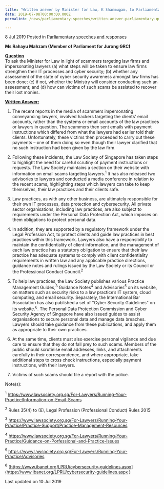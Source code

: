 ```yaml
---
title: 'Written answer by Minister for Law, K Shanmugam, to Parliamentary Question on law firms and cyber security'
date: 2019-07-08T00:00:00.000Z
permalink: /news/parliamentary-speeches/written-answer-parliamentary-question-on-scammers-targeting-law-firms-and-impersonating-lawyers

---
```




8 Jul 2019 Posted in [Parliamentary speeches and responses](/news/parliamentary-speeches)


**Ms Rahayu Mahzam (Member of Parliament for Jurong GRC)** 
 
 
**<u>Question</u>**  
To ask the Minister for Law in light of scammers targeting law firms and impersonating lawyers (a) what steps will be taken to ensure law firms strengthen their IT processes and cyber security; (b) whether any assessment of the state of cyber security awareness amongst law firms has been done; (c) if not, whether the Ministry will consider conducting such an assessment; and (d) how can victims of such scams be assisted to recover their lost monies.
 
 
**<u>Written Answer:</u>**  
1. The recent reports in the media of scammers impersonating conveyancing lawyers, involved hackers targeting the clients’ email accounts, rather than the systems or email accounts of the law practices or lawyers in question. The scammers then sent emails with payment instructions which differed from what the lawyers had earlier told their clients. Unfortunately, these victims then proceeded to carry out these payments – one of them doing so even though their lawyer clarified that no such instruction had been given by the law firm.
 
2. Following these incidents, the Law Society of Singapore has taken steps to highlight the need for careful scrutiny of payment instructions or requests. The Law Society maintains a section on their website with information on email scams targeting lawyers.<sup>1</sup> It has also released two advisories to lawyers and conducted a media conference in relation to the recent scams, highlighting steps which lawyers can take to keep themselves, their law practices and their clients safe.
 
3. Law practices, as with any other business, are ultimately responsible for their own IT processes, data protection and cybersecurity. All private sector organisations, including law practices, are also subject to requirements under the Personal Data Protection Act, which imposes on them obligations to protect personal data.
 
4. In addition, they are supported by a regulatory framework under the Legal Profession Act, to protect clients and guide law practices in best practices within this framework. Lawyers also have a responsibility to maintain the confidentiality of client information, and the management of each law practice has a statutory obligation to ensure that their law practice has adequate systems to comply with client confidentiality requirements in written law and any applicable practice directions, guidance notes and rulings issued by the Law Society or its Council or the Professional Conduct Council.<sup>2</sup>
 
5. To help law practices, the Law Society publishes various Practice Management Guides,<sup>3</sup> Guidance Notes<sup>4</sup> and Advisories<sup>5</sup> on its website, on matters such as security risks to a law practice’s IT system, cloud computing, and email security. Separately, the International Bar Association has also published a set of "Cyber Security Guidelines" on its website.<sup>6</sup>. The Personal Data Protection Commission and Cyber Security Agency of Singapore have also issued guides to assist organisations to secure personal data and manage data breaches. Lawyers should take guidance from these publications, and apply them as appropriate to their own practices.
 
6. At the same time, clients must also exercise personal vigilance and due care to ensure that they do not fall prey to such scams. Members of the public should scrutinise email addresses, links, and attachments carefully in their correspondence, and where appropriate, take additional steps to cross check instructions, especially payment instructions, with their lawyers.
 
7. Victims of such scams should file a report with the police.

Note(s):

<sup>1</sup> https://www.lawsociety.org.sg/For-Lawyers/Running-Your-Practice/Information-on-Email-Scams
 
<sup>2</sup> Rules 35(4) to (6), Legal Profession (Professional Conduct) Rules 2015
 
<sup>3</sup> https://www.lawsociety.org.sg/For-Lawyers/Running-Your-Practice/Practice-Support/Practice-Management-Resources
 
<sup>4</sup> https://www.lawsociety.org.sg/For-Lawyers/Running-Your-Practice/Guidance-on-Porfessional-and-Practice-Issues
 
<sup>5</sup> https://www.lawsociety.org.sg/For-Lawyers/Running-Your-Practice/Advisories
 
<sup>6</sup> [https://www.ibanet.org/LPRU/cybersecurity-guidelines.aspx](https://www.ibanet.org/LPRU/cybersecurity-guidelines.aspx ) 

<p class="right-side-updated">Last updated on 10 Jul 2019</p> 
